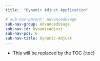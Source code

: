 ```yaml
---
title:  "Dynamic Adjust Application"

# sub-nav-parent: AdvancedUsage
sub-nav-group: AdvancedUsage
sub-nav-id: DynamicAdjust
sub-nav-pos: 6
sub-nav-title: Dynamic-Adjust
---
```


* This will be replaced by the TOC
{:toc}
